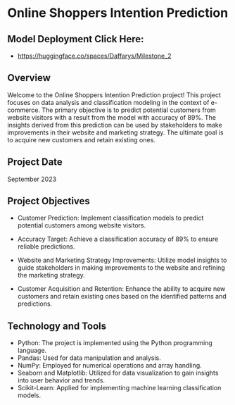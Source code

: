 # Online Shoppers Intention Prediction

## Model Deployment Click Here:
- https://huggingface.co/spaces/Daffarys/Milestone_2

## Overview
Welcome to the Online Shoppers Intention Prediction project! This project focuses on data analysis and classification modeling in the context of e-commerce. The primary objective is to predict potential customers from website visitors with a result from the model with accuracy of 89%. The insights derived from this prediction can be used by stakeholders to make improvements in their website and marketing strategy. The ultimate goal is to acquire new customers and retain existing ones.

## Project Date
September 2023

## Project Objectives
- Customer Prediction: Implement classification models to predict potential customers among website visitors.

- Accuracy Target: Achieve a classification accuracy of 89% to ensure reliable predictions.

- Website and Marketing Strategy Improvements: Utilize model insights to guide stakeholders in making improvements to the website and refining the marketing strategy.

- Customer Acquisition and Retention: Enhance the ability to acquire new customers and retain existing ones based on the identified patterns and predictions.

## Technology and Tools
- Python: The project is implemented using the Python programming language.
- Pandas: Used for data manipulation and analysis.
- NumPy: Employed for numerical operations and array handling.
- Seaborn and Matplotlib: Utilized for data visualization to gain insights into user behavior and trends.
- Scikit-Learn: Applied for implementing machine learning classification models.
